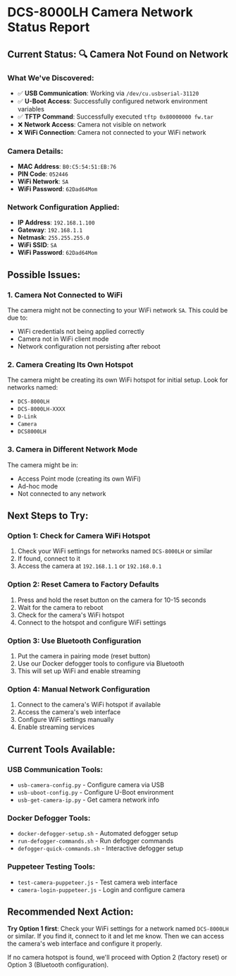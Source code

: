 # DCS-8000LH Camera Network Status Report

## Current Status: 🔍 **Camera Not Found on Network**

### What We've Discovered:
- ✅ **USB Communication**: Working via `/dev/cu.usbserial-31120`
- ✅ **U-Boot Access**: Successfully configured network environment variables
- ✅ **TFTP Command**: Successfully executed `tftp 0x80000000 fw.tar`
- ❌ **Network Access**: Camera not visible on network
- ❌ **WiFi Connection**: Camera not connected to your WiFi network

### Camera Details:
- **MAC Address**: `B0:C5:54:51:EB:76`
- **PIN Code**: `052446`
- **WiFi Network**: `SA`
- **WiFi Password**: `62Dad64Mom`

### Network Configuration Applied:
- **IP Address**: `192.168.1.100`
- **Gateway**: `192.168.1.1`
- **Netmask**: `255.255.255.0`
- **WiFi SSID**: `SA`
- **WiFi Password**: `62Dad64Mom`

## Possible Issues:

### 1. Camera Not Connected to WiFi
The camera might not be connecting to your WiFi network `SA`. This could be due to:
- WiFi credentials not being applied correctly
- Camera not in WiFi client mode
- Network configuration not persisting after reboot

### 2. Camera Creating Its Own Hotspot
The camera might be creating its own WiFi hotspot for initial setup. Look for networks named:
- `DCS-8000LH`
- `DCS-8000LH-XXXX`
- `D-Link`
- `Camera`
- `DCS8000LH`

### 3. Camera in Different Network Mode
The camera might be in:
- Access Point mode (creating its own WiFi)
- Ad-hoc mode
- Not connected to any network

## Next Steps to Try:

### Option 1: Check for Camera WiFi Hotspot
1. Check your WiFi settings for networks named `DCS-8000LH` or similar
2. If found, connect to it
3. Access the camera at `192.168.1.1` or `192.168.0.1`

### Option 2: Reset Camera to Factory Defaults
1. Press and hold the reset button on the camera for 10-15 seconds
2. Wait for the camera to reboot
3. Check for the camera's WiFi hotspot
4. Connect to the hotspot and configure WiFi settings

### Option 3: Use Bluetooth Configuration
1. Put the camera in pairing mode (reset button)
2. Use our Docker defogger tools to configure via Bluetooth
3. This will set up WiFi and enable streaming

### Option 4: Manual Network Configuration
1. Connect to the camera's WiFi hotspot if available
2. Access the camera's web interface
3. Configure WiFi settings manually
4. Enable streaming services

## Current Tools Available:

### USB Communication Tools:
- `usb-camera-config.py` - Configure camera via USB
- `usb-uboot-config.py` - Configure U-Boot environment
- `usb-get-camera-ip.py` - Get camera network info

### Docker Defogger Tools:
- `docker-defogger-setup.sh` - Automated defogger setup
- `run-defogger-commands.sh` - Run defogger commands
- `defogger-quick-commands.sh` - Interactive defogger setup

### Puppeteer Testing Tools:
- `test-camera-puppeteer.js` - Test camera web interface
- `camera-login-puppeteer.js` - Login and configure camera

## Recommended Next Action:

**Try Option 1 first**: Check your WiFi settings for a network named `DCS-8000LH` or similar. If you find it, connect to it and let me know. Then we can access the camera's web interface and configure it properly.

If no camera hotspot is found, we'll proceed with Option 2 (factory reset) or Option 3 (Bluetooth configuration).
